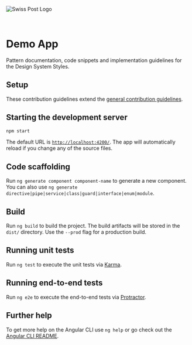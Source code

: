 ![Swiss Post Logo](https://www.post.ch/-/media/portal-opp/global/logos/logo---die-post.svg?vs=2&sc_lang=en)

<br>

# Demo App

Pattern documentation, code snippets and implementation guidelines for the Design System Styles.


## Setup
These contribution guidelines extend the [general contribution guidelines](../../CONTRIBUTING.md).


## Starting the development server

```bash
npm start
```

The default URL is [`http://localhost:4200/`](http://localhost:4200/). The app will automatically reload if you change any of the source files.

## Code scaffolding

Run `ng generate component component-name` to generate a new component. You can also use `ng generate directive|pipe|service|class|guard|interface|enum|module`.

## Build

Run `ng build` to build the project. The build artifacts will be stored in the `dist/` directory. Use the `--prod` flag for a production build.

## Running unit tests

Run `ng test` to execute the unit tests via [Karma](https://karma-runner.github.io).

## Running end-to-end tests

Run `ng e2e` to execute the end-to-end tests via [Protractor](http://www.protractortest.org/).

## Further help

To get more help on the Angular CLI use `ng help` or go check out the [Angular CLI README](https://github.com/angular/angular-cli/blob/master/README.md).
